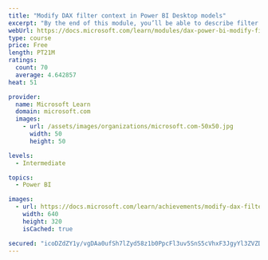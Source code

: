 ```yaml
---
title: "Modify DAX filter context in Power BI Desktop models"
excerpt: "By the end of this module, you’ll be able to describe filter context, which is used to evaluate measure formulas. You’ll then learn why some calculations need to modify filter context and that it can be achieved by using the CALCULATE function. Additionally, you’ll learn how to configure the CALCULATE function with filters and filter modifiers."
webUrl: https://docs.microsoft.com/learn/modules/dax-power-bi-modify-filter/
type: course
price: Free
length: PT21M
ratings:
  count: 70
  average: 4.642857
heat: 51

provider:
  name: Microsoft Learn
  domain: microsoft.com
  images:
    - url: /assets/images/organizations/microsoft.com-50x50.jpg
      width: 50
      height: 50

levels:
  - Intermediate

topics:
  - Power BI

images:
  - url: https://docs.microsoft.com/learn/achievements/modify-dax-filter-context-power-bi-desktop-social.png
    width: 640
    height: 320
    isCached: true

secured: "icoDZdZY1y/vgDAa0ufSh7lZyd58z1b0PpcFl3uv5SnS5cVhxF3JgyYl3ZVZD93NAj9Hf8SAe8Gz8X8yeZSPGVra47nrf5xIElmkySaiHR0OJkOAGSeCwKpsCoUtCQl9S701AS2U4NWoADFbDeAnlygfjg1mGx3zAYFJvLXTwT5ecYFtDLh6HnSYhCcteckBVbhIq19v+wH1Ocfd/KEwklAQud/J7wLBgOZtEApStlwwvt6o5dTuB9+1mpr85U9HZ7SHfN+mNm8CrIOBsoX0CD2fTJzrTGOkALUvclVlrXmF29Fw84ZrUgroT6C47X8jrrIAUxcxjOY/kNCYKt40Xx4Jn5WMYR2SPtDGdhxf4qcHwuuVhPZNVDOzQK5RDm8kWxNa0xURDO5KF2YGAPy3NHXr3aq3DQ/2eh0LjYmXh4c=;285NTQrJ9DWWDF76zLMUxA=="
---
```


